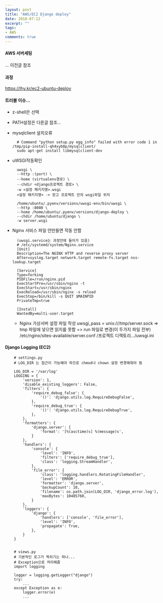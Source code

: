 ```yaml
---
layout: post
title: "AWS/EC2 Django deploy"
date: 2018-07-12
excerpt: ""
tags:
- AWS
comments: true
---
```

#### AWS 서버세팅
... 이전글 참조

#### 과정
https://lhy.kr/ec2-ubuntu-deploy

#### 트러블 이슈...
- z-shell은 선택
- PATH설정은 다른글 참조...
- mysqlclient 설치오류

        # Command "python setup.py egg_info" failed with error code 1 in /tmp/pip-install-qh4xyb0p/mysqlclient/
        sudo apt-get install libmysqlclient-dev

- uWSGI작동확인

        uwsgi \
        --http :(port) \
        --home (virtualenv경로) \
        --chdir <django프로젝트 경로> \
        -w <설정 패키지명>.wsgi
        <설정 패키지명> -> 장고 프로젝트 안의 wsgi파일 위치

        /home/ubuntu/.pyenv/versions/uwsgi-env/bin/uwsgi \
        --http :8080 \
        --home /home/ubuntu/.pyenv/versions/django-deploy \
        --chdir /home/ubuntu/django \
        -w server.wsgi


- Nginx 서비스 파일 안만들면 작동 안함

        (uwsgi.service는 과정안에 들어가 있음)
        # /etc/systemd/system/Nginx.service
        [Unit]
        Description=The NGINX HTTP and reverse proxy server
        After=syslog.target network.target remote-fs.target nss-lookup.target

        [Service]
        Type=forking
        PIDFile=/run/nginx.pid
        ExecStartPre=/usr/sbin/nginx -t
        ExecStart=/usr/sbin/nginx
        ExecReload=/usr/sbin/nginx -s reload
        ExecStop=/bin/kill -s QUIT $MAINPID
        PrivateTmp=true

        [Install]
        WantedBy=multi-user.target

    - Nginx 가상서버 설정 파일 작성
        uwsgi_pass = unix:///tmp/server.sock
        => tmp 파일에 넣으면 읽지를 못함
        => run 파일로 변경(이 두가지 파일 전부)
        /etc/nginx/sites-available/server.conf
        /프로젝트 디렉토리.../uwsgi.ini

#### Django Logging (EC2)

        # settings.py
        # LOG_DIR 는 접근이 가능해야 하므로 chmod나 chown 설정 변경해줘야 됨

        LOG_DIR = '/var/log'
        LOGGING = {
            'version': 1,
            'disable_existing_loggers': False,
            'filters': {
                'require_debug_false': {
                    '()': 'django.utils.log.RequireDebugFalse',
                },
                'require_debug_true': {
                    '()': 'django.utils.log.RequireDebugTrue',
                },
            },
            'formatters': {
                'django.server': {
                    'format': '[%(asctime)s] %(message)s',
                }
            },
            'handlers': {
                'console': {
                    'level': 'INFO',
                    'filters': ['require_debug_true'],
                    'class': 'logging.StreamHandler',
                },
                'file_error': {
                    'class': 'logging.handlers.RotatingFileHandler',
                    'level': 'ERROR',
                    'formatter': 'django.server',
                    'backupCount': 10,
                    'filename': os.path.join(LOG_DIR, 'django_error.log'),
                    'maxBytes': 10485760,
                }
            },
            'loggers': {
                'django': {
                    'handlers': ['console', 'file_error'],
                    'level': 'INFO',
                    'propagate': True,
                },
            }
        }


        # views.py
        # 기본적인 로그가 찍히기는 하나...
        # Exception으로 처리해줌
        import logging

        logger = logging.getLogger("django")
      	try:
      		...
      	except Exception as e:
      		logger.error(e)
      		...
